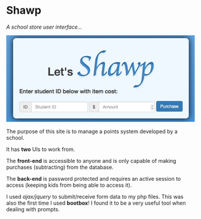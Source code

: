 # Shawp
<i>A school store user interface...</i>

<img src="store.jpg" />

The purpose of this site is to manage a points system developed by a school.

It has <b>two</b> UIs to work from. 

The <b>front-end</b> is accessible to anyone and is only capable of making purchases (subtracting) from the database.

The <b>back-end</b> is password protected and requires an active session to access (keeping kids from being able to access it).

I used <i>ajax/jquery</i> to submit/receive form data to my php files. This was also the first time I used <b>bootbox</b>! I found it to be a very useful tool when dealing with prompts. 
